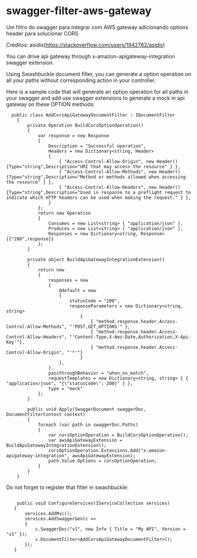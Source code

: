 # swagger-filter-aws-gateway
Um filtro do swagger para integrar com AWS gateway adicionando options header para solucionar CORS

Créditos: asidis(https://stackoverflow.com/users/1942762/asidis)

You can drive api gateway through x-amazon-apigateway-integration swagger extension.

Using Swashbuckle document filter, you can generate a option operation on all your paths without corresponding action in your controller.

Here is a sample code that will generate an option operation for all paths in your swagger and add use swagger extensions to generate a mock in api gateway on these OPTION methods:

``` 
  public class AddCorsApiGatewayDocumentFilter : IDocumentFilter
    {
        private Operation BuildCorsOptionOperation()
        {
            var response = new Response
            {
                Description = "Successful operation",
                Headers = new Dictionary<string, Header>
                {
                    { "Access-Control-Allow-Origin", new Header(){Type="string",Description="URI that may access the resource" } },
                    { "Access-Control-Allow-Methods", new Header(){Type="string",Description="Method or methods allowed when accessing the resource" } },
                    { "Access-Control-Allow-Headers", new Header(){Type="string",Description="Used in response to a preflight request to indicate which HTTP headers can be used when making the request." } },
                }
            };
            return new Operation
            {
                Consumes = new List<string> { "application/json" },
                Produces = new List<string> { "application/json" },
                Responses = new Dictionary<string, Response>{{"200",response}}
            };
        }

        private object BuildApiGatewayIntegrationExtension()
        {
            return new
            {
                responses = new
                {
                    @default = new
                    {
                        statusCode = "200",
                        responseParameters = new Dictionary<string, string>
                            {
                                { "method.response.header.Access-Control-Allow-Methods", "'POST,GET,OPTIONS'" },
                                { "method.response.header.Access-Control-Allow-Headers", "'Content-Type,X-Amz-Date,Authorization,X-Api-Key'"},
                                { "method.response.header.Access-Control-Allow-Origin", "'*'"}
                            }
                    },
                },
                passthroughBehavior = "when_no_match",
                requestTemplates = new Dictionary<string, string> { { "application/json", "{\"statusCode\": 200}" } },
                type = "mock"
            };
        }

        public void Apply(SwaggerDocument swaggerDoc, DocumentFilterContext context)
        {
            foreach (var path in swaggerDoc.Paths)
            {
                var corsOptionOperation = BuildCorsOptionOperation();
                var awsApiGatewayExtension = BuildApiGatewayIntegrationExtension();
                corsOptionOperation.Extensions.Add("x-amazon-apigateway-integration", awsApiGatewayExtension);
                path.Value.Options = corsOptionOperation;
            }
        }
    }
 ```
 
 Do not forget to register that filter in swashbuckle:
 
 ```
 
     public void ConfigureServices(IServiceCollection services)
    {
        services.AddMvc();
        services.AddSwaggerGen(c =>
        {
            c.SwaggerDoc("v1", new Info { Title = "My API", Version = "v1" });
            c.DocumentFilter<AddCorsApiGatewayDocumentFilter>();
        });
    }

```
